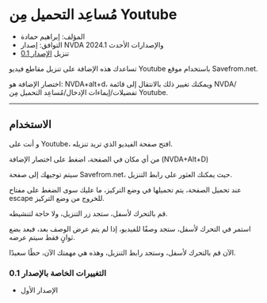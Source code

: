 # مُساعِد التحميل مِن Youtube #

* المؤلف: إبراهيم حمادة
* التوافق: إصدار NVDA 2024.1 والإصدارات الأحدث
* تنزيل [الإصدار 0.1][1]

تساعدك هذه الإضافة على تنزيل مقاطع فيديو Youtube باستخدام موقع Savefrom.net.

اختصار الإضافة هو: NVDA+alt+d، ويمكنك تغيير ذلك بالانتقال إلى قائمة NVDA/تفضيلات/إيماءات الإدخال/مُساعِد التحميل مِن Youtube.

***

## الاستخدام

و أنت على Youtube، افتح صفحة الفيديو الذي تريد تنزيله.

من أي مكان في الصفحة، اضغط على اختصار الإضافة (NVDA+Alt+D)

سيتم توجيهك إلى صفحة Savefrom.net، حيث يمكنك العثور على رابط التنزيل.

عند تحميل الصفحة، يتم تحميلها في وضع التركيز، ما عليك سوى الضغط على مفتاح escape للخروج من وضع التركيز.

قم بالتحرك لأسفل، ستجد زر التنزيل، ولا حاجة لتنشيطه.

استمر في التحرك لأسفل، ستجد وصفًا للفيديو، إذا لم يتم عرض الوصف بعد، فبعد بضع ثوانٍ فقط سيتم عرضه.

الآن قم بالتحرك لأسفل، وستجد رابط التنزيل، وهذه هي مهمتك الآن، حظًا سعيدًا.

### التغييرات الخاصة بالإصدار 0.1 ###

* الإصدار الأول

[1]: https://github.com/ibrahim-s/youtubeDownloadHelper/releases/download/0.1/YoutubeDownloadHelper-0.1.nvda-addon